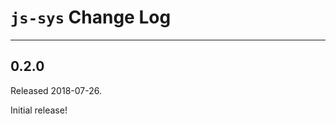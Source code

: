 # `js-sys` Change Log

--------------------------------------------------------------------------------

## 0.2.0

Released 2018-07-26.

Initial release!
